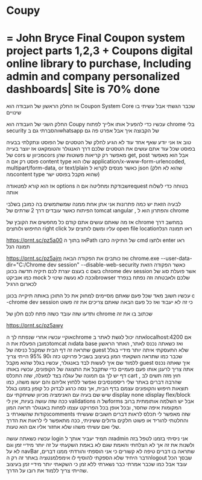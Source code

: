 # Coupy
=
John Bryce Final Coupon system project parts 1,2,3 + Coupons digital online library to purchase, Including admin and company personalized dashboards| Site is 70% done
=
אז החלק הראשון של העבודה הוא Coupon System Core
שכבר הגשתי אבל עשיתי בו שינויים 

החלק השני של העבודה הוא Coupy עכשיו כדי להפעיל אותו אלייך לפתוח chrome בלי security והסברתי גם בwhatsapp של הקבוצה איך אבל אפרט פה גם 

טוב אז אני יודע שאף אחד עוד לא הגיע לחלק של הטסטים של הפוסט ונתקלתי בבעיה בפוסט שכל עוד אתם עושים את הטסטים שלכם דרך האנגולר והטומקאט אז יווצר בעייה של
cors
מכיוון שcors
מאפשר רק קריאות פשוטות שהן 
get, post
אבל הוא מאפשר פוסט רק אם ה
content type
שלו הוא
application/x-www-form-urlencoded, multipart/form-data, or text/plain
כאשר מנסים לקרוא ל
json
 (שהוא לא חלק מהcontent type שהוא מקבל בפוסט ישר)

אז הוא קורא למטאודה options שבודקת ומחליטה אם הrequest בטוחה כדי לשלוח אותה

לבעיה הזאת יש כמה פתרונות אני אתן אחת ממנה שמשתמשים בה כמובן בשלבי הפיתוח כאשר עובדים דרך 2 שרתים של tomcat וangular , והפתרון הוא ל chrome

אז מה שאתם עושים אתם קודם כל מחפשים את הקובץ של chrome במחשב דרך החיפוש ולוחצים right click עליו ומשם לוחצים על open file locationראו תמונה הנל

https://prnt.sc/pz5a00
אז בתוך הPath של התיקיה כתבו cmd ולחצו enter ראו תמונה הנל

https://prnt.sc/pz5ajm
ואז כותבים את הפקודה הבאה chrome.exe --user-data-dir="C:/Chrome dev session" --disable-web-security
כאשר הפקודה הזאת בעצם יוצרת לכם תיקיה חדשה בכונן c בשם chrome dev session אשר פועלת סוג של כמו אוביקט mock וככה לא נעשה שינוי לbrowser שלכם ולאבטחה וזה נפתח בנפרד לכארום הרגיל

עכשיו חשוב מאד שכל פעם שאתם מסיימים למחוק את כל התוכן באותה תיקייה בכונן c -chrome dev session כי זה לא יעבוד ואז כל פעם הבאה שאתם צריכים את זה פשוט

ותדעו שזה עובד כשזה פתח לכם חלון של chrome שכתוב בו את זה

https://prnt.sc/pz5awy

אוקיי עכשיו אחרי שנפתח לך הchrome אתה יכול לגשת לאתר בlocalhost:4200 אם כמובן הפעלת את הtomcat והdata base ואז כשאתה נכנס לאתר, האתר הראשון שתראה זה דף הבית שמקבל כניסה של guest שלא התעסקתי איתה יותר מידיי בגלל שכבר כמו שתראה השקאתי המון בעיצוב בשביל פרויקט כזה ו90 95% הייתי צריך ללמוד שם איך לעשות לבד באנגולר,
עכשיו בגלל שהוא מקבל guest איך שאתה נכנס אתה צריך לרענן אותו פעם פעמיים כדי שתקבל את התצוגה של הקופונים, עכשיו באותו דף יש לך גם תמונה של עגלה בצד למעלה, שזה התכלס cart , חוץ מזה תשים לב שהרבה דברים באתר שלי ריספונסיבים ואפשר ללחוץ אליהם והם יעשו משהו, כמו תוצאות חיפוש והקופונים עצמם בדף הבית, אך נסה כרגע לבדוק כל קופון בזמנו בגלל שיש שם בעיה עם האנימציה מכיוון ששיחקתי עם display none וdisplay flex/block ככה שזה עושה בעיות, אין לי validations של הforms אבל יש השלמה אותומתית ברוב המקומות איפה שחסר, ובכל אופן בכל הפרויקט עצמו לפחות באנגולר תראה המון נקודות שהשארתי בcomments שזה מאפשר לי תכלס לראות דברים חשובים שעשיתי והחלטתי להוריד או פשוט חלקים גדולים ששיניתי, ככה מתאפשר לי לראות את הדרך שלי ואם עשיתי משהו שלא אחזור אליו אם הוא טעות.

עכשיו כשאתה עושה login זה תמיד יעביר אותך לadmin אני ניסיתי בזמנו לטפל בזה ולשנות את זה אך לא הצלחתי והאמת שגם לא באמת השקעתי על זה יותר מידיי זמן וגם לא על navBar שתראה בו דברים טיפה לא קשורים כי אני הוספתי והורדתי ממנו דברים,
הדבר היחיד שלא הספקתי להוסיף לו אימפלמנטציה באתר זה רק הlogout שבסך הכל עובד אבל כמו שכבר אמרתי כבר נשארתי ללא זמן כי השקאתי יותר מידיי זמן בעיצוב שהייתי צריך ללמוד את רובו על הדרך.

